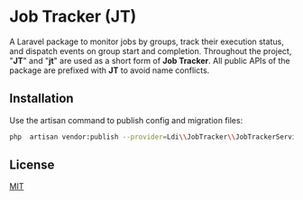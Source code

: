 # Job Tracker (JT)

A Laravel package to monitor jobs by groups, track their execution status, and dispatch events on group start and
completion. Throughout the project, "**JT**" and "**jt**" are used as a short form of **Job Tracker**. All public APIs
of the package are prefixed with **JT** to avoid name conflicts.

## Installation

Use the artisan command to publish config and migration files:

```bash
php  artisan vendor:publish --provider=Ldi\\JobTracker\\JobTrackerServiceProvider
```

## License

[MIT](LICENSE)